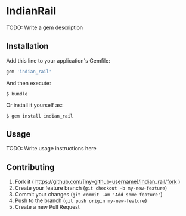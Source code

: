 # IndianRail

TODO: Write a gem description

## Installation

Add this line to your application's Gemfile:

```ruby
gem 'indian_rail'
```

And then execute:

    $ bundle

Or install it yourself as:

    $ gem install indian_rail

## Usage

TODO: Write usage instructions here

## Contributing

1. Fork it ( https://github.com/[my-github-username]/indian_rail/fork )
2. Create your feature branch (`git checkout -b my-new-feature`)
3. Commit your changes (`git commit -am 'Add some feature'`)
4. Push to the branch (`git push origin my-new-feature`)
5. Create a new Pull Request
